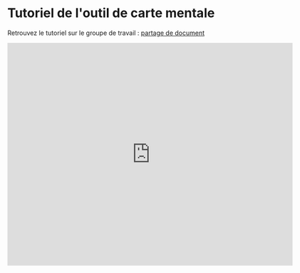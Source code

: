 # Tutoriel de l'outil de carte mentale

<i class="fa fa-arrow-right"></i> Retrouvez le tutoriel sur le groupe de travail : [partage de document]

<iframe src="http://docs.google.com/gview?a=v&pid=explorer&chrome=false&api=true&embedded=true&srcid=0ByHITK506gBHOGhkY0RIRzNfcWs&hl=en&embedded=true" frameborder="0" width="640" height="500"></iframe>

[partage de document]: https://ent.enteduc.fr/grp/1999990M/experimentations/Documents/Phase%201/Outil%20de%20carte%20mentale%20-%20tutoriel.pdf
